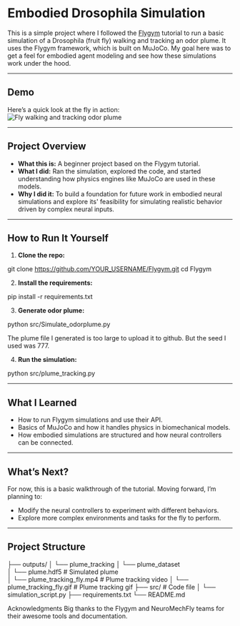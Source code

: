 #  Embodied Drosophila Simulation

This is a simple project where I followed the [Flygym](https://github.com/NeuroMechFly/Flygym) tutorial to run a basic simulation of a Drosophila (fruit fly) walking and tracking an odor plume. It uses the Flygym framework, which is built on MuJoCo. My goal here was to get a feel for embodied agent modeling and see how these simulations work under the hood.

---

##  Demo

Here’s a quick look at the fly in action:  
![Fly walking and tracking odor plume](media/flygym_demo.gif)

---

## Project Overview

- **What this is:** A beginner project based on the Flygym tutorial.  
- **What I did:** Ran the simulation, explored the code, and started understanding how physics engines like MuJoCo are used in these models.  
- **Why I did it:** To build a foundation for future work in embodied neural simulations and explore its' feasibility for simulating realistic behavior driven by complex neural inputs.

---

## How to Run It Yourself

1. **Clone the repo:**

git clone https://github.com/YOUR_USERNAME/Flygym.git
cd Flygym

2. **Install the requirements:**

pip install -r requirements.txt

3. **Generate odor plume:**

python src/Simulate_odorplume.py

The plume file I generated is too large to upload it to github. But the seed I used was 777.

4. **Run the simulation:**

python src/plume_tracking.py


---

## What I Learned

- How to run Flygym simulations and use their API.
- Basics of MuJoCo and how it handles physics in biomechanical models.
- How embodied simulations are structured and how neural controllers can be connected.

---

## What’s Next?

For now, this is a basic walkthrough of the tutorial. Moving forward, I’m planning to:

- Modify the neural controllers to experiment with different behaviors.
- Explore more complex environments and tasks for the fly to perform.

---

## Project Structure

├── outputs/
│   └── plume_tracking
│       └── plume_dataset  
│           └── plume.hdf5               # Simulated plume         
│           └── plume_tracking_fly.mp4   # Plume tracking video 
│           └── plume_tracking_fly.gif   # Plume tracking gif
├── src/                         # Code file
│   └── simulation_script.py
├── requirements.txt
└── README.md

Acknowledgments
Big thanks to the Flygym and NeuroMechFly teams for their awesome tools and documentation.